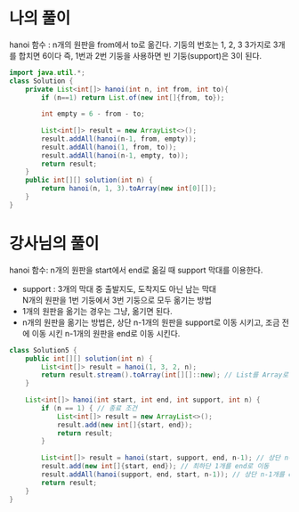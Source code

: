 # 나의 풀이
hanoi 함수 : n개의 원판을 from에서 to로 옮긴다.
기둥의 번호는 1, 2, 3 3가지로 3개를 합치면 6이다 즉, 1번과 2번 기둥을 사용하면 빈 기둥(support)은 3이 된다.
```java
import java.util.*;
class Solution {
    private List<int[]> hanoi(int n, int from, int to){
        if (n==1) return List.of(new int[]{from, to});
        
        int empty = 6 - from - to; 
        
        List<int[]> result = new ArrayList<>();
        result.addAll(hanoi(n-1, from, empty));
        result.addAll(hanoi(1, from, to));
        result.addAll(hanoi(n-1, empty, to));
        return result;
    }
    public int[][] solution(int n) {
        return hanoi(n, 1, 3).toArray(new int[0][]);
    }
}
```

# 강사님의 풀이
hanoi 함수: n개의 원판을 start에서 end로 옮길 때 support 막대를 이용한다.
* support : 3개의 막대 중 출발지도, 도착지도 아닌 남는 막대
<br/> N개의 원판을 1번 기둥에서 3번 기둥으로 모두 옮기는 방법
* 1개의 원판을 옮기는 경우는 그냥, 옮기면 된다.
* n개의 원판을 옮기는 방법은, 상단 n-1개의 원판을 support로 이동 시키고, 조금 전에 이동 시킨 n-1개의 원판을 end로 이동 시킨다.

```java
class Solution5 {
    public int[][] solution(int n) {
        List<int[]> result = hanoi(1, 3, 2, n);
        return result.stream().toArray(int[][]::new); // List를 Array로 변환할 때에는 stream을 쓰면 편리
    }
    
    List<int[]> hanoi(int start, int end, int support, int n) {
        if (n == 1) { // 종료 조건
            List<int[]> result = new ArrayList<>();
            result.add(new int[]{start, end});
            return result;
        }
        
        List<int[]> result = hanoi(start, support, end, n-1); // 상단 n-1개를 support로 이동
        result.add(new int[]{start, end}); // 최하단 1개를 end로 이동
        result.addAll(hanoi(support, end, start, n-1)); // 상단 n-1개를 end로 이동
        return result;        
    }
}
```